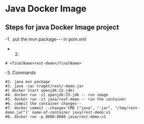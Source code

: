 #  
# Java Docker Image

## Steps for java Docker Image project

-1 . put the  mvn package---  in pom.xml 

- 2.	<build>
```
# <finalName>rest-demo</finalName>
```
-3. Commands
```
#2. java mvn package
#3. java -jar traget/rest/-demo.jar
#( docker start openjdk:25-jdk)
#4. docker run -it openjdk:25-jdk -- run image
#5. docker run -it java/rest-demo -- run the container
#6. commit the container changes--
#7. docker commit --change='CMD ["java", "-jar", "/tmp/rest-demo.jar"]' name-of-container java/rest-demo:v1
#8. docker run -p 8080:8080 java/rest-demo:v1
```
